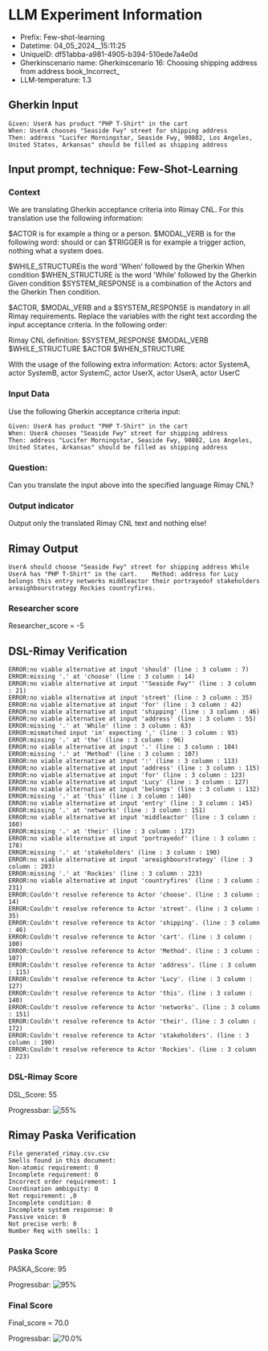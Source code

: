 

# LLM Experiment Information
* Prefix:   Few-shot-learning
* Datetime: 04_05_2024__15:11:25
* UniqueID: df51abba-a981-4905-b394-510ede7a4e0d
* Gherkinscenario name: Gherkinscenario 16: Choosing shipping address from address book_Incorrect_
* LLM-temperature: 1.3

        

## Gherkin Input
```
Given: UserA has product "PHP T-Shirt" in the cart
When: UserA chooses "Seaside Fwy" street for shipping address
Then: address "Lucifer Morningstar, Seaside Fwy, 90802, Los Angeles, United States, Arkansas" should be filled as shipping address
```
    



## Input prompt, technique: Few-Shot-Learning


### Context
We are translating Gherkin acceptance criteria into Rimay CNL.
For this translation use the following information:

$ACTOR is for example a thing or a person.
$MODAL_VERB is for  the following word: should or can
$TRIGGER is for example a trigger action, nothing what a system does.

$WHILE_STRUCTUREis the word  'When' followed by the Gherkin When condition
$WHEN_STRUCTURE  is the word 'While' followed by the Gherkin Given condition 
$SYSTEM_RESPONSE is a combination of the Actors and the Gherkin Then condition.

$ACTOR, $MODAL_VERB and a $SYSTEM_RESPONSE is mandatory in all Rimay requirements.
Replace the variables with the right text according the input acceptance criteria.
In the following order: 

Rimay CNL definition: $SYSTEM_RESPONSE $MODAL_VERB $WHILE_STRUCTURE $ACTOR $WHEN_STRUCTURE

With the usage of the following extra information:
Actors: actor SystemA, actor SystemB, actor SystemC, actor UserX, actor UserA, actor UserC


        

### Input Data
Use the following Gherkin acceptance criteria input: 
```
Given: UserA has product "PHP T-Shirt" in the cart
When: UserA chooses "Seaside Fwy" street for shipping address
Then: address "Lucifer Morningstar, Seaside Fwy, 90802, Los Angeles, United States, Arkansas" should be filled as shipping address
```

### Question:
Can you translate the input above into the specified language Rimay CNL?

### Output indicator
Output only the translated Rimay CNL text and nothing else!


## Rimay Output
```
UserA should choose "Seaside Fwy" street for shipping address While UserA has "PHP T-Shirt" in the cart. 	Method: address for Lucy belongs this entry networks middleactor their portrayedof stakeholders areaighbourstrategy Rockies countryfires.
``` 
            

### Researcher score
Researcher_score = -5




## DSL-Rimay Verification
```
ERROR:no viable alternative at input 'should' (line : 3 column : 7)
ERROR:missing '.' at 'choose' (line : 3 column : 14)
ERROR:no viable alternative at input '"Seaside Fwy"' (line : 3 column : 21)
ERROR:no viable alternative at input 'street' (line : 3 column : 35)
ERROR:no viable alternative at input 'for' (line : 3 column : 42)
ERROR:no viable alternative at input 'shipping' (line : 3 column : 46)
ERROR:no viable alternative at input 'address' (line : 3 column : 55)
ERROR:missing '.' at 'While' (line : 3 column : 63)
ERROR:mismatched input 'in' expecting ',' (line : 3 column : 93)
ERROR:missing '.' at 'the' (line : 3 column : 96)
ERROR:no viable alternative at input '.' (line : 3 column : 104)
ERROR:missing '.' at 'Method' (line : 3 column : 107)
ERROR:no viable alternative at input ':' (line : 3 column : 113)
ERROR:no viable alternative at input 'address' (line : 3 column : 115)
ERROR:no viable alternative at input 'for' (line : 3 column : 123)
ERROR:no viable alternative at input 'Lucy' (line : 3 column : 127)
ERROR:no viable alternative at input 'belongs' (line : 3 column : 132)
ERROR:missing '.' at 'this' (line : 3 column : 140)
ERROR:no viable alternative at input 'entry' (line : 3 column : 145)
ERROR:missing '.' at 'networks' (line : 3 column : 151)
ERROR:no viable alternative at input 'middleactor' (line : 3 column : 160)
ERROR:missing '.' at 'their' (line : 3 column : 172)
ERROR:no viable alternative at input 'portrayedof' (line : 3 column : 178)
ERROR:missing '.' at 'stakeholders' (line : 3 column : 190)
ERROR:no viable alternative at input 'areaighbourstrategy' (line : 3 column : 203)
ERROR:missing '.' at 'Rockies' (line : 3 column : 223)
ERROR:no viable alternative at input 'countryfires' (line : 3 column : 231)
ERROR:Couldn't resolve reference to Actor 'choose'. (line : 3 column : 14)
ERROR:Couldn't resolve reference to Actor 'street'. (line : 3 column : 35)
ERROR:Couldn't resolve reference to Actor 'shipping'. (line : 3 column : 46)
ERROR:Couldn't resolve reference to Actor 'cart'. (line : 3 column : 100)
ERROR:Couldn't resolve reference to Actor 'Method'. (line : 3 column : 107)
ERROR:Couldn't resolve reference to Actor 'address'. (line : 3 column : 115)
ERROR:Couldn't resolve reference to Actor 'Lucy'. (line : 3 column : 127)
ERROR:Couldn't resolve reference to Actor 'this'. (line : 3 column : 140)
ERROR:Couldn't resolve reference to Actor 'networks'. (line : 3 column : 151)
ERROR:Couldn't resolve reference to Actor 'their'. (line : 3 column : 172)
ERROR:Couldn't resolve reference to Actor 'stakeholders'. (line : 3 column : 190)
ERROR:Couldn't resolve reference to Actor 'Rockies'. (line : 3 column : 223)

```
### DSL-Rimay Score
DSL_Score: 55

Progressbar: ![55%](https://progress-bar.dev/55)

            


## Rimay Paska Verification
```
File generated_rimay.csv.csv
Smells found in this document: 
Non-atomic requirement: 0
Incomplete requirement: 0
Incorrect order requirement: 1
Coordination ambiguity: 0
Not requirement: ,0
Incomplete condition: 0
Incomplete system response: 0
Passive voice: 0
Not precise verb: 0
Number Req with smells: 1

```
### Paska Score
PASKA_Score: 95

Progressbar: ![95%](https://progress-bar.dev/95)

            

### Final Score
Final_score = 70.0

Progressbar: ![70.0%](https://progress-bar.dev/70.0)

